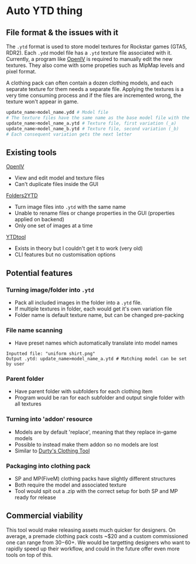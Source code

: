 # Auto YTD thing

## File format &  the issues with it

The `.ytd` format is used to store model textures for Rockstar games (GTA5, RDR2).
Each `.ydd` model file has a `.ytd` texture file associated with it. Currently, a program like [OpenIV](https://openiv.com/) is required to manually edit the new textures. They also come with some propeties such as MipMap levels and pixel format.

A clothing pack can often contain a dozen clothing models, and each separate texture for them needs a separate file. Applying the textures is a very time consuming process and if the files are incremented wrong, the texture won't appear in game.

```python
update_name>model_name.ydd # Model file
# The texture files have the same name as the base model file with the variation
update_name>model_name_a.ytd # Texture file, first variation (_a)
update_name>model_name_b.ytd # Texture file, second variation (_b)
# Each consequent variation gets the next letter
```

## Existing tools 

[OpenIV](https://openiv.com/)
* View and edit model and texture files
* Can't duplicate files inside the GUI 

[Folders2YTD](https://github.com/Hancapo/Folder2YTD)
* Turn image files into `.ytd` with the same name
* Unable to rename files or change properties in the GUI (properties applied on backend)
* Only one set of images at a time

[YTDtool](https://github.com/kngrektor/ytdtool/blob/master/ytdtoolio/src/Program.cs)
* Exists in theory but I couldn't get it to work (very old)
* CLI features but no customisation options 

## Potential features

### Turning image/folder into `.ytd`

- Pack all included images in the folder into a `.ytd` file.
- If multiple textures in folder, each would get it's own variation file
- Folder name is default texture name, but can be changed pre-packing

### File name scanning

- Have preset names which automatically translate into model names
```
Inputted file: "uniform shirt.png"
Output .ytd: update_name>model_name_a.ytd # Matching model can be set by user
```

### Parent folder 

- Have parent folder with subfolders for each clothing item 
- Program would be ran for each subfolder and output single folder with all textures

### Turning into 'addon' resource

- Models are by default 'replace', meaning that they replace in-game models
- Possible to instead make them addon so no models are lost 
- Similar to [Durty's Clothing Tool](https://github.com/DurtyFree/durty-cloth-tool?tab=readme-ov-file)

### Packaging into clothing pack

- SP and MP(FiveM) clothing packs have slightly different structures
- Both require the model and associated texture
- Tool would spit out a .zip with the correct setup for both SP and MP ready for release

## Commercial viability

This tool would make releasing assets much quicker for designers. On average, a premade clothing pack costs ~$20 and a custom commissioned one can range from $30-$60+. We would be targetting designers who want to rapidly speed up their workflow, and could in the future offer even more tools on top of this.
